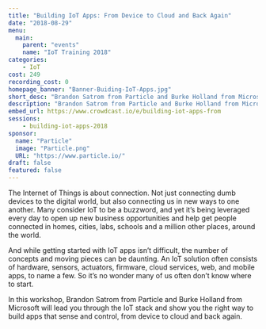 ```yaml
---
title: "Building IoT Apps: From Device to Cloud and Back Again"
date: "2018-08-29"
menu:
  main:
    parent: "events"
    name: "IoT Training 2018"
categories:
    - IoT
cost: 249
recording_cost: 0
homepage_banner: "Banner-Buiding-IoT-Apps.jpg"
short_desc: "Brandon Satrom from Particle and Burke Holland from Microsoft will lead you through the IoT stack."
description: "Brandon Satrom from Particle and Burke Holland from Microsoft will lead you through the IoT stack and show you the right way to build apps that sense and control, from device to cloud and back again."
embed_url: https://www.crowdcast.io/e/building-iot-apps-from
sessions:
    - building-iot-apps-2018
sponsor:
  name: "Particle"
  image: "Particle.png"
  URL: "https://www.particle.io/"
draft: false
featured: false
---
```


The Internet of Things is about connection. Not just connecting dumb devices to the digital world, but also connecting us in new ways to one another. Many consider IoT to be a buzzword, and yet it’s being leveraged every day to open up new business opportunities and help get people connected in homes, cities, labs, schools and a million other places, around the world.

And while getting started with IoT apps isn’t difficult, the number of concepts and moving pieces can be daunting. An IoT solution often consists of hardware, sensors, actuators, firmware, cloud services, web, and mobile apps, to name a few. So it’s no wonder many of us often don’t know where to start.

In this workshop, Brandon Satrom from Particle and Burke Holland from Microsoft will lead you through the IoT stack and show you the right way to build apps that sense and control, from device to cloud and back again.